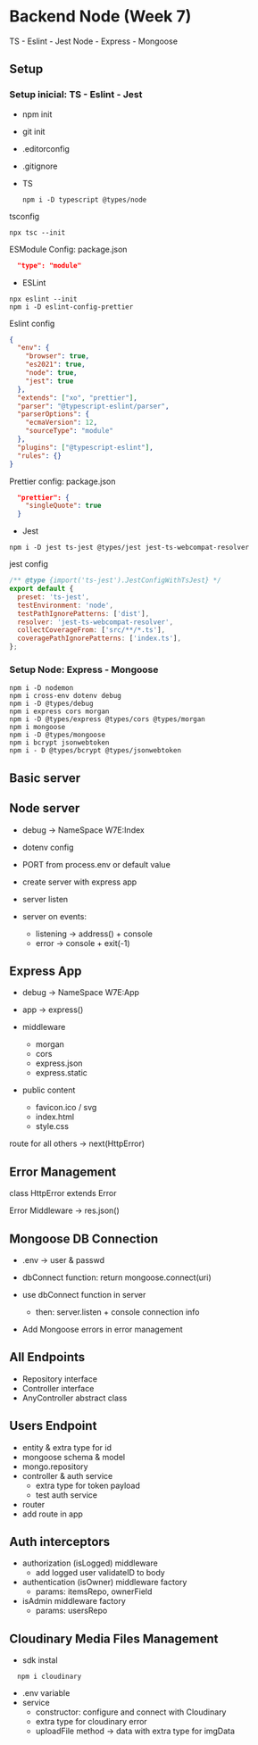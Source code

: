 # Backend Node (Week 7)

TS - Eslint - Jest
Node - Express - Mongoose

## Setup

### Setup inicial: TS - Eslint - Jest

- npm init
- git init
- .editorconfig
- .gitignore
- TS

  ```shell
  npm i -D typescript @types/node
  ```

tsconfig

  ```shell
  npx tsc --init
  ```

ESModule Config: package.json

```json
  "type": "module"
```

- ESLint

```shell
npx eslint --init
npm i -D eslint-config-prettier
```

Eslint config

```json
{
  "env": {
    "browser": true,
    "es2021": true,
    "node": true,
    "jest": true
  },
  "extends": ["xo", "prettier"],
  "parser": "@typescript-eslint/parser",
  "parserOptions": {
    "ecmaVersion": 12,
    "sourceType": "module"
  },
  "plugins": ["@typescript-eslint"],
  "rules": {}
}
```

Prettier config: package.json

```json
  "prettier": {
    "singleQuote": true
  }
```

- Jest

```shell
npm i -D jest ts-jest @types/jest jest-ts-webcompat-resolver
```

jest config

```js
/** @type {import('ts-jest').JestConfigWithTsJest} */
export default {
  preset: 'ts-jest',
  testEnvironment: 'node',
  testPathIgnorePatterns: ['dist'],
  resolver: 'jest-ts-webcompat-resolver',
  collectCoverageFrom: ['src/**/*.ts'],
  coveragePathIgnorePatterns: ['index.ts'],
};
```

### Setup Node: Express - Mongoose

```shell
npm i -D nodemon
npm i cross-env dotenv debug
npm i -D @types/debug
npm i express cors morgan
npm i -D @types/express @types/cors @types/morgan
npm i mongoose
npm i -D @types/mongoose
npm i bcrypt jsonwebtoken
npm i - D @types/bcrypt @types/jsonwebtoken
```

## Basic server

## Node server

- debug -> NameSpace W7E:Index
- dotenv config

- PORT from process.env or default value
- create server with express app

- server listen
- server on events:
  - listening -> address() + console
  - error -> console + exit(-1)

## Express App

- debug -> NameSpace W7E:App
- app -> express()

- middleware
  - morgan
  - cors
  - express.json
  - express.static

- public content
  - favicon.ico / svg
  - index.html
  - style.css

route for all others -> next(HttpError)

## Error Management

class HttpError extends Error

Error Middleware -> res.json()

## Mongoose DB Connection

- .env -> user & passwd
- dbConnect function: return mongoose.connect(uri)
- use dbConnect function in server
  - then: server.listen + console connection info

- Add Mongoose errors in error management

## All Endpoints

- Repository interface
- Controller interface
- AnyController abstract class

## Users Endpoint

- entity & extra type for id
- mongoose schema & model
- mongo.repository
- controller & auth service
  - extra type for token payload
  - test auth service
- router
- add route in app

## Auth interceptors

- authorization (isLogged) middleware
  - add logged user validateID to body
- authentication (isOwner) middleware factory
  - params: itemsRepo, ownerField
- isAdmin middleware factory
  - params: usersRepo

## Cloudinary Media Files Management

- sdk instal

```shell
  npm i cloudinary
```

- .env variable
- service
  - constructor: configure and connect with Cloudinary
  - extra type for cloudinary error
  - uploadFile method -> data with extra type for imgData


